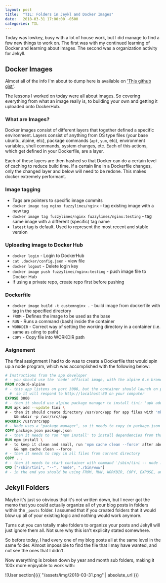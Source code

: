 ```yaml
---
layout: post
title:  "TIL: Folders in Jeykl and Docker Images"
date:   2018-03-31 17:00:00 -0500
categories: TIL
---
```

Today was lowkey, busy with a lot of house work, but I did manage to find a few new things to work on. The first was with my continued learning of Docker and learning about images. The second was a organization activity for Jekyll.

## Docker Images
Almost all of the info I'm about to dump here is available on ['This github gist'](https://gist.github.com/fuzzylimes/0247cc03e5b7f84b6eb58231ba827179).

The lessons I worked on today were all about images. So covering everything from what an image really is, to building your own and getting it uploaded onto DockerHub.

### What are Images?
Docker images consist of different layers that together defined a specific environment. Layers consist of anything from OS type files (your base ubuntu, alpine, etc), package commands (`apt`, `yum`, etc), environment variables, shell commands, system changes, etc. Each of this actions, which get defined in your Dockerfile, are a layer.

Each of these layers are then hashed so that Docker can do a certain level of caching to reduce build time. If a certain line in a Dockerfile changes, only the changed layer and below will need to be redone. This makes docker extremely performant.

### Image tagging
* Tags are pointers to specific image commits
* `docker image tag nginx fuzzylimes/nginx` - tag existing image with a new tag
* `docker image tag fuzzylimes/nginx fuzzylimes/nginx:testing` - tag same image with a different (specific) tag name
* `latest` tag is default. Used to represent the most recent and stable version

### Uploading image to Docker Hub
* `docker login` - Login to DockerHub
* `cat .docker/config.json` - view file
* `docker logout` - Delete login key
* `docker image push fuzzylimes/nginx:testing` - push image file to Docker Hub
* If using a private repo, create repo first before pushing

### Dockerfile
* `docker image build -t customnginx .` - build image from dockerfile with tag in the specified directory
* `FROM` - Defines the image to be used as the base
* `RUN` - Runs a command (bash) inside the container
* `WORKDIR` - Correct way of setting the working directory in a container (i.e. same as `cd`ing to path)
* `COPY` - Copy file into WORKDIR path

### Asignement
The final assignment I had to do was to create a Dockerfile that would spin up a node program, which was accomplished with the following below:

``` Dockerfile
# Instructions from the app developer
# - you should use the 'node' official image, with the alpine 6.x branch
FROM node:6-alpine
# - this app listens on port 3000, but the container should launch on port 80
  #  so it will respond to http://localhost:80 on your computer
EXPOSE 3000
# - then it should use alpine package manager to install tini: 'apk add --update tini'
RUN apk add --update tini \
# - then it should create directory /usr/src/app for app files with 'mkdir -p /usr/src/app'
    && mkdir -p /usr/src/app
WORKDIR /usr/src/app
# - Node uses a "package manager", so it needs to copy in package.json file
COPY package.json package.json
# - then it needs to run 'npm install' to install dependencies from that file
RUN npm install \
# - to keep it clean and small, run 'npm cache clean --force' after above
    && npm cache clean --force
# - then it needs to copy in all files from current directory
COPY . .
# - then it needs to start container with command '/sbin/tini -- node ./bin/www'
CMD ["/sbin/tini", "--", "node", "./bin/www"]
# - in the end you should be using FROM, RUN, WORKDIR, COPY, EXPOSE, and CMD commands
```

## Jekyll Folders
Maybe it's just so obvious that it's not written down, but I never got the memo that you could actually organize all of your blog posts in folders within the `_posts` folder. I assumed that if you created folders that it would blow up all of your existing logic and nothing would work anymore.

Turns out you can totally make folders to organize your posts and Jekyll will just ignore them all. Not sure why this isn't explicity stated somewhere.

So before today, I had every one of my blog posts all at the same level in the same folder. Almost impossible to find the file that I may have wanted, and not see the ones that I didn't.

Now everything is broken down by year and month sub folders, making it 100x more enjoyable to work with:

![User section]({{ "/assets/img/2018-03-31.png" | absolute_url }})